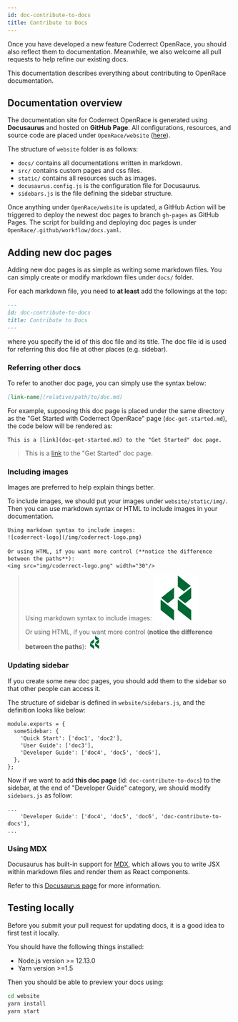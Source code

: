 ```yaml
---
id: doc-contribute-to-docs
title: Contribute to Docs
---
```


Once you have developed a new feature Coderrect OpenRace, you should also reflect them to documentation.
Meanwhile, we also welcome all pull requests to help refine our existing docs.

This documentation describes everything about contributing to OpenRace documentation.

## Documentation overview

The documentation site for Coderrect OpenRace is generated using **Docusaurus** and hosted on **GitHub Page**.
All configurations, resources, and source code are placed under `OpenRace/website` ([here](https://github.com/coderrect-inc/OpenRace/tree/develop/website)).

The structure of `website` folder is as follows:
- `docs/` contains all documentations written in markdown.
- `src/` contains custom pages and css files.
- `static/` contains all resources such as images.
- `docusaurus.config.js` is the configuration file for Docusaurus.
- `sidebars.js` is the file defining the sidebar structure.

Once anything under `OpenRace/website` is updated, a GitHub Action will be triggered to deploy the newest doc pages to branch `gh-pages` as GitHub Pages.
The script for building and deploying doc pages is under `OpenRace/.github/workflow/docs.yaml`.

## Adding new doc pages
Adding new doc pages is as simple as writing some markdown files. You can simply create or modify markdown files under `docs/` folder.

For each markdown file, you need to **at least** add the followings at the top:
```markdown
---
id: doc-contribute-to-docs
title: Contribute to Docs
---
```
where you specify the id of this doc file and its title. The doc file id is used for referring this doc file at other places (e.g. sidebar).

### Referring other docs
To refer to another doc page, you can simply use the syntax below:
```markdown
[link-name](relative/path/to/doc.md)
```

For example, supposing this doc page is placed under the same directory as the "Get Started with Coderrect OpenRace" page (`doc-get-started.md`), the code below will be rendered as:
```
This is a [link](doc-get-started.md) to the "Get Started" doc page.
```
> This is a [link](doc-get-started.md) to the "Get Started" doc page.

### Including images
Images are preferred to help explain things better.

To include images, we should put your images under `website/static/img/`. Then you can use markdown syntax or HTML to include images in your documentation.
```
Using markdown syntax to include images:
![coderrect-logo](/img/coderrect-logo.png)

Or using HTML, if you want more control (**notice the difference between the paths**):
<img src="img/coderrect-logo.png" width="30"/>
```

> Using markdown syntax to include images:
> ![coderrect-logo](/img/coderrect-logo.png)
> 
> Or using HTML, if you want more control (**notice the difference between the paths**):
> <img src="img/coderrect-logo.png" width="30"/>

### Updating sidebar

If you create some new doc pages, you should add them to the sidebar so that other people can access it.

The structure of sidebar is defined in `website/sidebars.js`, and the definition looks like below:
```
module.exports = {
  someSidebar: {
    'Quick Start': ['doc1', 'doc2'],
    'User Guide': ['doc3'],
    'Developer Guide': ['doc4', 'doc5', 'doc6'],
  },
};
```

Now if we want to add **this doc page** (id: `doc-contribute-to-docs`) to the sidebar, at the end of "Developer Guide" category, we should modify `sidebars.js` as follow:
```
...
    'Developer Guide': ['doc4', 'doc5', 'doc6', 'doc-contribute-to-docs'],
...
```

### Using MDX

Docusaurus has built-in support for [MDX](https://mdxjs.com/), which allows you to write JSX within markdown files and render them as React components.

Refer to this [Docusaurus page](https://v2.docusaurus.io/docs/markdown-features/react) for more information.

## Testing locally

Before you submit your pull request for updating docs, it is a good idea to first test it locally.

You should have the following things installed:
- Node.js version >= 12.13.0
- Yarn version >=1.5

Then you should be able to preview your docs using:
```bash
cd website
yarn install
yarn start
```